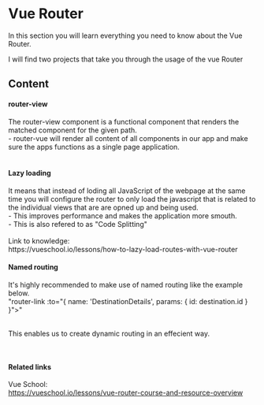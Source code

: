<h1>Vue Router</h1>

In this section you will learn everything you need to know about the Vue Router. <br>

I will find two projects that take you through the usage of the vue Router<br>

<h2>Content</h2>

<h4>router-view</h4>
The router-view component is a functional component that renders the matched component for the given path. <br>
- router-vue will render all content of all components in our app and make sure the apps functions as a single page application. <br>

<br>
<h4>Lazy loading</h4>
It means that instead of loding all JavaScript of the webpage at the same time you will configure the router to only load the javascript that is related to the individual views that are are opned up and being used. <br>
- This improves performance and makes the application more smouth.<br>
- This is also refered to as "Code Splitting" <br><br>
Link to knowledge:<br>
https://vueschool.io/lessons/how-to-lazy-load-routes-with-vue-router


<br>
<h4>Named routing</h4>
It's highly recommended to make use of named routing like the example below.<br> 
"router-link :to="{ name: 'DestinationDetails', params: { id: destination.id } }">"<br><br>

This enables us to create dynamic routing in an effecient way.<br>


<br>
<h4>Related links</h4>

Vue School:<br>
https://vueschool.io/lessons/vue-router-course-and-resource-overview 